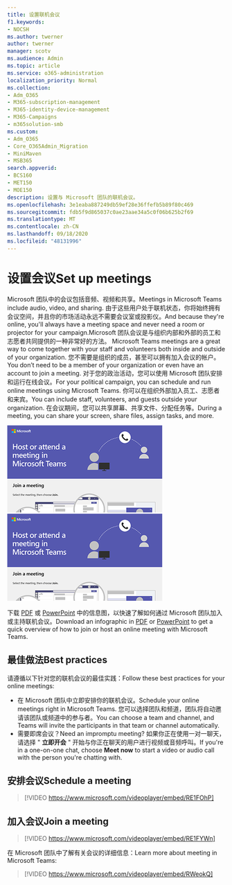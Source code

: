```yaml
---
title: 设置联机会议
f1.keywords:
- NOCSH
ms.author: twerner
author: twerner
manager: scotv
ms.audience: Admin
ms.topic: article
ms.service: o365-administration
localization_priority: Normal
ms.collection:
- Adm_O365
- M365-subscription-management
- M365-identity-device-management
- M365-Campaigns
- m365solution-smb
ms.custom:
- Adm_O365
- Core_O365Admin_Migration
- MiniMaven
- MSB365
search.appverid:
- BCS160
- MET150
- MOE150
description: 设置与 Microsoft 团队的联机会议。
ms.openlocfilehash: 3e1eaba887249db59ef28e36ffefb5b89f80c469
ms.sourcegitcommit: fdb5f9d865037c0ae23aae34a5c0f06b625b2f69
ms.translationtype: MT
ms.contentlocale: zh-CN
ms.lasthandoff: 09/18/2020
ms.locfileid: "48131996"
---
```

# <a name="set-up-meetings"></a><span data-ttu-id="a4710-103">设置会议</span><span class="sxs-lookup"><span data-stu-id="a4710-103">Set up meetings</span></span>

<span data-ttu-id="a4710-104">Microsoft 团队中的会议包括音频、视频和共享。</span><span class="sxs-lookup"><span data-stu-id="a4710-104">Meetings in Microsoft Teams include audio, video, and sharing.</span></span> <span data-ttu-id="a4710-105">由于这些用户处于联机状态，你将始终拥有会议空间，并且你的市场活动永远不需要会议室或投影仪。</span><span class="sxs-lookup"><span data-stu-id="a4710-105">And because they're online, you'll always have a meeting space and never need a room or projector for your campaign.</span></span><span data-ttu-id="a4710-106">Microsoft 团队会议是与组织内部和外部的员工和志愿者共同提供的一种非常好的方法。</span><span class="sxs-lookup"><span data-stu-id="a4710-106"> Microsoft Teams meetings are a great way to come together with your staff and volunteers both inside and outside of your organization.</span></span> <span data-ttu-id="a4710-107">您不需要是组织的成员，甚至可以拥有加入会议的帐户。</span><span class="sxs-lookup"><span data-stu-id="a4710-107">You don’t need to be a member of your organization or even have an account to join a meeting.</span></span> <span data-ttu-id="a4710-108">对于您的政治活动，您可以使用 Microsoft 团队安排和运行在线会议。</span><span class="sxs-lookup"><span data-stu-id="a4710-108">For your political campaign, you can schedule and run online meetings using Microsoft Teams.</span></span> <span data-ttu-id="a4710-109">你可以在组织外部加入员工、志愿者和来宾。</span><span class="sxs-lookup"><span data-stu-id="a4710-109">You can include staff, volunteers, and guests outside your organization.</span></span> <span data-ttu-id="a4710-110">在会议期间，您可以共享屏幕、共享文件、分配任务等。</span><span class="sxs-lookup"><span data-stu-id="a4710-110">During a meeting, you can share your screen, share files, assign tasks, and more.</span></span>

<span data-ttu-id="a4710-111">[![会议中的两个用户的说明](../media/HostOnlineMeeting-thumb-358x201.png)](https://go.microsoft.com/fwlink/?linkid=2078712)</span><span class="sxs-lookup"><span data-stu-id="a4710-111">[![An illustration of two users in a meeting](../media/HostOnlineMeeting-thumb-358x201.png)](https://go.microsoft.com/fwlink/?linkid=2078712)</span></span>

<span data-ttu-id="a4710-112">下载 [PDF](https://go.microsoft.com/fwlink/?linkid=2078712) 或 [PowerPoint](https://go.microsoft.com/fwlink/?linkid=2079515) 中的信息图，以快速了解如何通过 Microsoft 团队加入或主持联机会议。</span><span class="sxs-lookup"><span data-stu-id="a4710-112">Download an infographic in [PDF](https://go.microsoft.com/fwlink/?linkid=2078712) or [PowerPoint](https://go.microsoft.com/fwlink/?linkid=2079515) to get a quick overview of how to join or host an online meeting with Microsoft Teams.</span></span>

## <a name="best-practices"></a><span data-ttu-id="a4710-113">最佳做法</span><span class="sxs-lookup"><span data-stu-id="a4710-113">Best practices</span></span>

<span data-ttu-id="a4710-114">请遵循以下针对您的联机会议的最佳实践：</span><span class="sxs-lookup"><span data-stu-id="a4710-114">Follow these best practices for your online meetings:</span></span>
- <span data-ttu-id="a4710-115">在 Microsoft 团队中立即安排你的联机会议。</span><span class="sxs-lookup"><span data-stu-id="a4710-115">Schedule your online meetings right in Microsoft Teams.</span></span> <span data-ttu-id="a4710-116">您可以选择团队和频道，团队将自动邀请该团队或频道中的参与者。</span><span class="sxs-lookup"><span data-stu-id="a4710-116">You can choose a team and channel, and Teams will invite the participants in that team or channel automatically.</span></span>
- <span data-ttu-id="a4710-117">需要即席会议？</span><span class="sxs-lookup"><span data-stu-id="a4710-117">Need an impromptu meeting?</span></span> <span data-ttu-id="a4710-118">如果你正在使用一对一聊天，请选择 " **立即开会** " 开始与你正在聊天的用户进行视频或音频呼叫。</span><span class="sxs-lookup"><span data-stu-id="a4710-118">If you're in a one-on-one chat, choose **Meet now** to start a video or audio call with the person you're chatting with.</span></span> 


## <a name="schedule-a-meeting"></a><span data-ttu-id="a4710-119">安排会议</span><span class="sxs-lookup"><span data-stu-id="a4710-119">Schedule a meeting</span></span>

> [!VIDEO https://www.microsoft.com/videoplayer/embed/RE1FOhP]

## <a name="join-a-meeting"></a><span data-ttu-id="a4710-120">加入会议</span><span class="sxs-lookup"><span data-stu-id="a4710-120">Join a meeting</span></span>

> [!VIDEO https://www.microsoft.com/videoplayer/embed/RE1FYWn]

<span data-ttu-id="a4710-121">在 Microsoft 团队中了解有关会议的详细信息：</span><span class="sxs-lookup"><span data-stu-id="a4710-121">Learn more about meeting in Microsoft Teams:</span></span>

> [!VIDEO https://www.microsoft.com/videoplayer/embed/RWeokQ]
